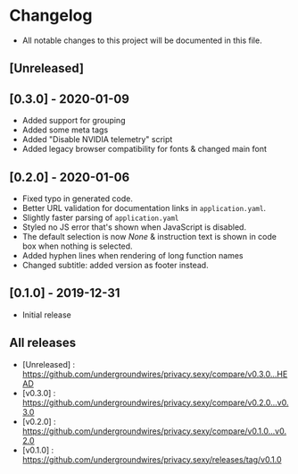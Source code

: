 # Changelog

- All notable changes to this project will be documented in this file.

## [Unreleased]

## [0.3.0] - 2020-01-09

- Added support for grouping
- Added some meta tags
- Added "Disable NVIDIA telemetry" script
- Added legacy browser compatibility for fonts & changed main font

## [0.2.0] - 2020-01-06

- Fixed typo in generated code.
- Better URL validation for documentation links in `application.yaml`.
- Slightly faster parsing of `application.yaml`
- Styled no JS error that's shown when JavaScript is disabled.
- The default selection is now *None* & instruction text is shown in code box when nothing is selected.
- Added hyphen lines when rendering of long function names
- Changed subtitle: added version as footer instead.

## [0.1.0] - 2019-12-31

- Initial release

## All releases

- [Unreleased] : https://github.com/undergroundwires/privacy.sexy/compare/v0.3.0...HEAD
- [v0.3.0] : https://github.com/undergroundwires/privacy.sexy/compare/v0.2.0...v0.3.0
- [v0.2.0] : https://github.com/undergroundwires/privacy.sexy/compare/v0.1.0...v0.2.0
- [v0.1.0] : https://github.com/undergroundwires/privacy.sexy/releases/tag/v0.1.0
